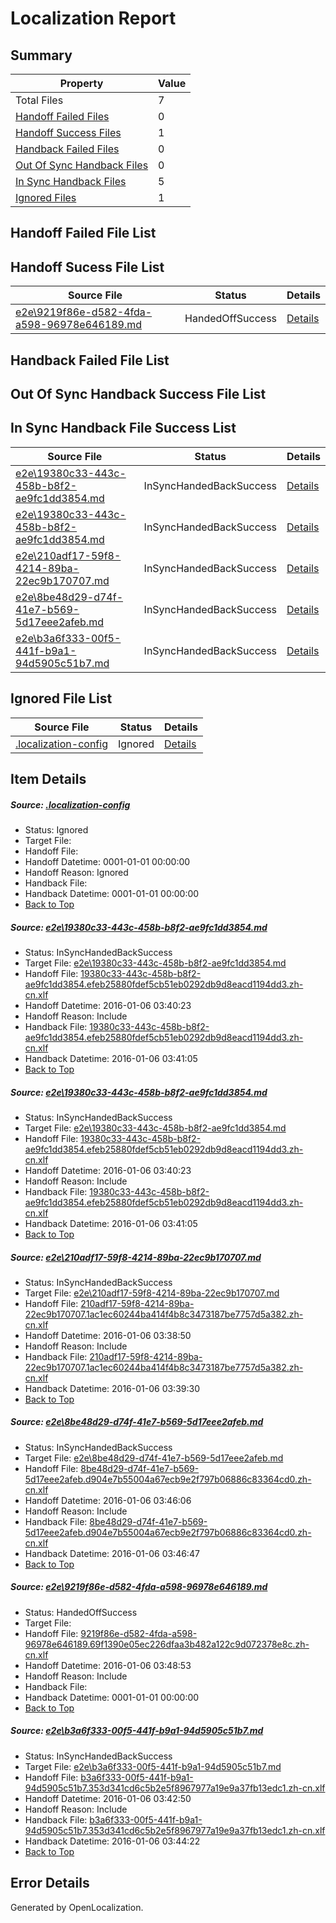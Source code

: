 # <a name='report-top'></a> Localization Report

## Summary
 Property | Value 
 -------- | ----- 
 Total Files | 7
[ Handoff Failed Files ](#handoff-failed-list)| 0
[ Handoff Success Files ](#handoff-success-list)| 1
[ Handback Failed Files ](#handback-failed-list)| 0
[ Out Of Sync Handback Files ](#outofsync-handback-success-list)| 0
[ In Sync Handback Files ](#insync-handback-success-list)| 5
[ Ignored Files ](#ignored-list)| 1

## <a name='handoff-failed-list'></a> Handoff Failed File List

## <a name='handoff-success-list'></a> Handoff Sucess File List
 Source File | Status | Details 
 ----------- | ------ | ------- 
 [e2e\9219f86e-d582-4fda-a598-96978e646189.md](https://github.com/OpenLocalizationTest/oltest/blob/df61ab01da9584ac59f7ccde2987ac1b10137741/e2e/9219f86e-d582-4fda-a598-96978e646189.md) | HandedOffSuccess | [Details](#48da065536279af6b773f2317107f234929fdc0e5)

## <a name='handback-failed-list'></a> Handback Failed File List

## <a name='outofsync-handback-success-list'></a> Out Of Sync Handback Success File List

## <a name='insync-handback-success-list'></a> In Sync Handback File Success List
 Source File | Status | Details 
 ----------- | ------ | ------- 
 [e2e\19380c33-443c-458b-b8f2-ae9fc1dd3854.md](https://github.com/OpenLocalizationTest/oltest/blob/3e9302b60f054379a6267548c89f724dfe38edd3/e2e/19380c33-443c-458b-b8f2-ae9fc1dd3854.md) | InSyncHandedBackSuccess | [Details](#8a1ae15bfc6dfc9aebb63727b3f630ac00c177ea1)
 [e2e\19380c33-443c-458b-b8f2-ae9fc1dd3854.md](https://github.com/OpenLocalizationTest/oltest/blob/3e9302b60f054379a6267548c89f724dfe38edd3/e2e/19380c33-443c-458b-b8f2-ae9fc1dd3854.md) | InSyncHandedBackSuccess | [Details](#8a1ae15bfc6dfc9aebb63727b3f630ac00c177ea3)
 [e2e\210adf17-59f8-4214-89ba-22ec9b170707.md](https://github.com/OpenLocalizationTest/oltest/blob/b976440ed24fddb8af4e3309674f21d8e85773fc/e2e/210adf17-59f8-4214-89ba-22ec9b170707.md) | InSyncHandedBackSuccess | [Details](#fd2dd69d4f3ea5be58b59da2d92fea6dc6d4311a2)
 [e2e\8be48d29-d74f-41e7-b569-5d17eee2afeb.md](https://github.com/OpenLocalizationTest/oltest/blob/1128842776ba31b223eb8a294a445a233b7ea2dd/e2e/8be48d29-d74f-41e7-b569-5d17eee2afeb.md) | InSyncHandedBackSuccess | [Details](#bd8d3a0a726a7c4aba1510c053a584ebd9b054444)
 [e2e\b3a6f333-00f5-441f-b9a1-94d5905c51b7.md](https://github.com/OpenLocalizationTest/oltest/blob/1aed99e1a7ee9975158882fe2c508652552553e1/e2e/b3a6f333-00f5-441f-b9a1-94d5905c51b7.md) | InSyncHandedBackSuccess | [Details](#1f34f7a22d4d85007a36f57d937b36c5c88953a46)

## <a name='ignored-list'></a> Ignored File List
 Source File | Status | Details 
 ----------- | ------ | ------- 
 [.localization-config](https://github.com/OpenLocalizationTest/oltest/blob/df61ab01da9584ac59f7ccde2987ac1b10137741/.localization-config) | Ignored | [Details](#e4725be8631cbe979bbe0fa8b97cd75f1fd41d4d0)

## Item Details
##### <a name='e4725be8631cbe979bbe0fa8b97cd75f1fd41d4d0'></a> Source: [.localization-config](https://github.com/OpenLocalizationTest/oltest/blob/df61ab01da9584ac59f7ccde2987ac1b10137741/.localization-config)
* Status: Ignored
* Target File: 
* Handoff File: 
* Handoff Datetime: 0001-01-01 00:00:00
* Handoff Reason: Ignored
* Handback File: 
* Handback Datetime: 0001-01-01 00:00:00
* [Back to Top](#report-top)

##### <a name='8a1ae15bfc6dfc9aebb63727b3f630ac00c177ea1'></a> Source: [e2e\19380c33-443c-458b-b8f2-ae9fc1dd3854.md](https://github.com/OpenLocalizationTest/oltest/blob/3e9302b60f054379a6267548c89f724dfe38edd3/e2e/19380c33-443c-458b-b8f2-ae9fc1dd3854.md)
* Status: InSyncHandedBackSuccess
* Target File: [e2e\19380c33-443c-458b-b8f2-ae9fc1dd3854.md](https://github.com/OpenLocalizationTestOrg/oltest.zh-cn/blob/2705755d75b424ef0a7c32fe43d17352609184c5/e2e/19380c33-443c-458b-b8f2-ae9fc1dd3854.md)
* Handoff File: [19380c33-443c-458b-b8f2-ae9fc1dd3854.efeb25880fdef5cb51eb0292db9d8eacd1194dd3.zh-cn.xlf](https://github.com/OpenLocalizationTestOrg/olhandoff/blob/ee0abc3f6ef583efe11f010a7995f6d04e7db521/ol-handoff/OpenLocalizationTestOrg/oltest.zh-cn/qimu/19380c33-443c-458b-b8f2-ae9fc1dd3854.efeb25880fdef5cb51eb0292db9d8eacd1194dd3.zh-cn.xlf)
* Handoff Datetime: 2016-01-06 03:40:23
* Handoff Reason: Include
* Handback File: [19380c33-443c-458b-b8f2-ae9fc1dd3854.efeb25880fdef5cb51eb0292db9d8eacd1194dd3.zh-cn.xlf](https://github.com/OpenLocalizationTestOrg/olhandback/blob/88195069ff98bcfa7b268ee0ac3f65a76ad6b20e/ol-handback/OpenLocalizationTestOrg/oltest.zh-cn/qimu/19380c33-443c-458b-b8f2-ae9fc1dd3854.efeb25880fdef5cb51eb0292db9d8eacd1194dd3.zh-cn.xlf)
* Handback Datetime: 2016-01-06 03:41:05
* [Back to Top](#report-top)

##### <a name='8a1ae15bfc6dfc9aebb63727b3f630ac00c177ea3'></a> Source: [e2e\19380c33-443c-458b-b8f2-ae9fc1dd3854.md](https://github.com/OpenLocalizationTest/oltest/blob/3e9302b60f054379a6267548c89f724dfe38edd3/e2e/19380c33-443c-458b-b8f2-ae9fc1dd3854.md)
* Status: InSyncHandedBackSuccess
* Target File: [e2e\19380c33-443c-458b-b8f2-ae9fc1dd3854.md](https://github.com/OpenLocalizationTestOrg/oltest.zh-cn/blob/2705755d75b424ef0a7c32fe43d17352609184c5/e2e/19380c33-443c-458b-b8f2-ae9fc1dd3854.md)
* Handoff File: [19380c33-443c-458b-b8f2-ae9fc1dd3854.efeb25880fdef5cb51eb0292db9d8eacd1194dd3.zh-cn.xlf](https://github.com/OpenLocalizationTestOrg/olhandoff/blob/ee0abc3f6ef583efe11f010a7995f6d04e7db521/ol-handoff/OpenLocalizationTestOrg/oltest.zh-cn/qimu/19380c33-443c-458b-b8f2-ae9fc1dd3854.efeb25880fdef5cb51eb0292db9d8eacd1194dd3.zh-cn.xlf)
* Handoff Datetime: 2016-01-06 03:40:23
* Handoff Reason: Include
* Handback File: [19380c33-443c-458b-b8f2-ae9fc1dd3854.efeb25880fdef5cb51eb0292db9d8eacd1194dd3.zh-cn.xlf](https://github.com/OpenLocalizationTestOrg/olhandback/blob/88195069ff98bcfa7b268ee0ac3f65a76ad6b20e/ol-handback/OpenLocalizationTestOrg/oltest.zh-cn/qimu/19380c33-443c-458b-b8f2-ae9fc1dd3854.efeb25880fdef5cb51eb0292db9d8eacd1194dd3.zh-cn.xlf)
* Handback Datetime: 2016-01-06 03:41:05
* [Back to Top](#report-top)

##### <a name='fd2dd69d4f3ea5be58b59da2d92fea6dc6d4311a2'></a> Source: [e2e\210adf17-59f8-4214-89ba-22ec9b170707.md](https://github.com/OpenLocalizationTest/oltest/blob/b976440ed24fddb8af4e3309674f21d8e85773fc/e2e/210adf17-59f8-4214-89ba-22ec9b170707.md)
* Status: InSyncHandedBackSuccess
* Target File: [e2e\210adf17-59f8-4214-89ba-22ec9b170707.md](https://github.com/OpenLocalizationTestOrg/oltest.zh-cn/blob/cc7d9af4992a3a97055a14d5e06483487b472244/e2e/210adf17-59f8-4214-89ba-22ec9b170707.md)
* Handoff File: [210adf17-59f8-4214-89ba-22ec9b170707.1ac1ec60244ba414f4b8c3473187be7757d5a382.zh-cn.xlf](https://github.com/OpenLocalizationTestOrg/olhandoff/blob/b1b54cc9d2f3c47b9b9da1f56e57d8a0b914cf74/ol-handoff/OpenLocalizationTestOrg/oltest.zh-cn/qimu/210adf17-59f8-4214-89ba-22ec9b170707.1ac1ec60244ba414f4b8c3473187be7757d5a382.zh-cn.xlf)
* Handoff Datetime: 2016-01-06 03:38:50
* Handoff Reason: Include
* Handback File: [210adf17-59f8-4214-89ba-22ec9b170707.1ac1ec60244ba414f4b8c3473187be7757d5a382.zh-cn.xlf](https://github.com/OpenLocalizationTestOrg/olhandback/blob/4ac00acc0a8dd6717a7c1f3b268856f8b2217306/ol-handback/OpenLocalizationTestOrg/oltest.zh-cn/qimu/210adf17-59f8-4214-89ba-22ec9b170707.1ac1ec60244ba414f4b8c3473187be7757d5a382.zh-cn.xlf)
* Handback Datetime: 2016-01-06 03:39:30
* [Back to Top](#report-top)

##### <a name='bd8d3a0a726a7c4aba1510c053a584ebd9b054444'></a> Source: [e2e\8be48d29-d74f-41e7-b569-5d17eee2afeb.md](https://github.com/OpenLocalizationTest/oltest/blob/1128842776ba31b223eb8a294a445a233b7ea2dd/e2e/8be48d29-d74f-41e7-b569-5d17eee2afeb.md)
* Status: InSyncHandedBackSuccess
* Target File: [e2e\8be48d29-d74f-41e7-b569-5d17eee2afeb.md](https://github.com/OpenLocalizationTestOrg/oltest.zh-cn/blob/a89674c8adbe12d615b40663abda9dddb24bfc17/e2e/8be48d29-d74f-41e7-b569-5d17eee2afeb.md)
* Handoff File: [8be48d29-d74f-41e7-b569-5d17eee2afeb.d904e7b55004a67ecb9e2f797b06886c83364cd0.zh-cn.xlf](https://github.com/OpenLocalizationTestOrg/olhandoff/blob/3bf901e9f0fddf89660b5d5cd68cd8de7a459c31/ol-handoff/OpenLocalizationTestOrg/oltest.zh-cn/qimu/8be48d29-d74f-41e7-b569-5d17eee2afeb.d904e7b55004a67ecb9e2f797b06886c83364cd0.zh-cn.xlf)
* Handoff Datetime: 2016-01-06 03:46:06
* Handoff Reason: Include
* Handback File: [8be48d29-d74f-41e7-b569-5d17eee2afeb.d904e7b55004a67ecb9e2f797b06886c83364cd0.zh-cn.xlf](https://github.com/OpenLocalizationTestOrg/olhandback/blob/3d71b64012a6bb11662ffbe8710fb2c1175041c2/ol-handback/OpenLocalizationTestOrg/oltest.zh-cn/qimu/8be48d29-d74f-41e7-b569-5d17eee2afeb.d904e7b55004a67ecb9e2f797b06886c83364cd0.zh-cn.xlf)
* Handback Datetime: 2016-01-06 03:46:47
* [Back to Top](#report-top)

##### <a name='48da065536279af6b773f2317107f234929fdc0e5'></a> Source: [e2e\9219f86e-d582-4fda-a598-96978e646189.md](https://github.com/OpenLocalizationTest/oltest/blob/df61ab01da9584ac59f7ccde2987ac1b10137741/e2e/9219f86e-d582-4fda-a598-96978e646189.md)
* Status: HandedOffSuccess
* Target File: 
* Handoff File: [9219f86e-d582-4fda-a598-96978e646189.69f1390e05ec226dfaa3b482a122c9d072378e8c.zh-cn.xlf](https://github.com/OpenLocalizationTestOrg/olhandoff/blob/b21f39b7f47ff00bc57d54477c433758419a7a5f/ol-handoff/OpenLocalizationTestOrg/oltest.zh-cn/qimu/9219f86e-d582-4fda-a598-96978e646189.69f1390e05ec226dfaa3b482a122c9d072378e8c.zh-cn.xlf)
* Handoff Datetime: 2016-01-06 03:48:53
* Handoff Reason: Include
* Handback File: 
* Handback Datetime: 0001-01-01 00:00:00
* [Back to Top](#report-top)

##### <a name='1f34f7a22d4d85007a36f57d937b36c5c88953a46'></a> Source: [e2e\b3a6f333-00f5-441f-b9a1-94d5905c51b7.md](https://github.com/OpenLocalizationTest/oltest/blob/1aed99e1a7ee9975158882fe2c508652552553e1/e2e/b3a6f333-00f5-441f-b9a1-94d5905c51b7.md)
* Status: InSyncHandedBackSuccess
* Target File: [e2e\b3a6f333-00f5-441f-b9a1-94d5905c51b7.md](https://github.com/OpenLocalizationTestOrg/oltest.zh-cn/blob/4f64dc9905d952cd52b3a1b59f46d00afe5bde97/e2e/b3a6f333-00f5-441f-b9a1-94d5905c51b7.md)
* Handoff File: [b3a6f333-00f5-441f-b9a1-94d5905c51b7.353d341cd6c5b2e5f8967977a19e9a37fb13edc1.zh-cn.xlf](https://github.com/OpenLocalizationTestOrg/olhandoff/blob/08d33b7e896ec8c9f2e73090616390d13fc5b6c3/ol-handoff/OpenLocalizationTestOrg/oltest.zh-cn/qimu/b3a6f333-00f5-441f-b9a1-94d5905c51b7.353d341cd6c5b2e5f8967977a19e9a37fb13edc1.zh-cn.xlf)
* Handoff Datetime: 2016-01-06 03:42:50
* Handoff Reason: Include
* Handback File: [b3a6f333-00f5-441f-b9a1-94d5905c51b7.353d341cd6c5b2e5f8967977a19e9a37fb13edc1.zh-cn.xlf](https://github.com/OpenLocalizationTestOrg/olhandback/blob/a6489beb9810692a0e11eca696c4201091057f1e/ol-handback/OpenLocalizationTestOrg/oltest.zh-cn/qimu/b3a6f333-00f5-441f-b9a1-94d5905c51b7.353d341cd6c5b2e5f8967977a19e9a37fb13edc1.zh-cn.xlf)
* Handback Datetime: 2016-01-06 03:44:22
* [Back to Top](#report-top)


## Error Details

Generated by OpenLocalization.
